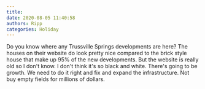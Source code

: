 ```yaml
---
title: 
date: 2020-08-05 11:40:58
authors: Ripp
categories: Holiday
---
```


 Do you know where any Trussville Springs developments are here? The houses on their website do look pretty nice compared to the brick style house that make up 95% of the new developments. But the website is really old so I don't know.  I don't think it's so black and white.  There's going to be growth.  We need to do it right and fix and expand the infrastructure.  Not buy empty fields for millions of dollars.